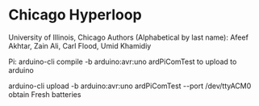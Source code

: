 Chicago Hyperloop
=================
University of Illinois, Chicago
Authors (Alphabetical by last name): Afeef Akhtar, Zain Ali, Carl Flood, Umid Khamidiy

Pi:
arduino-cli compile -b arduino:avr:uno ardPiComTest
to upload to arduino

arduino-cli upload -b arduino:avr:uno ardPiComTest --port /dev/ttyACM0
obtain Fresh batteries